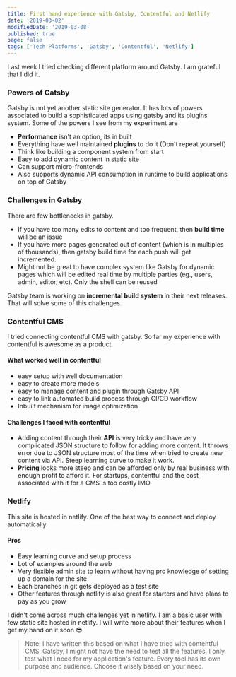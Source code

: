 ```yaml
---
title: First hand experience with Gatsby, Contentful and Netlify
date: '2019-03-02'
modifiedDate: '2019-03-08'
published: true
page: false
tags: ['Tech Platforms', 'Gatsby', 'Contentful', 'Netlify']
---
```


Last week I tried checking different platform around Gatsby. I am grateful that I did it.

### Powers of Gatsby

Gatsby is not yet another static site generator. It has lots of powers associated to build a sophisticated apps using gatsby and its plugins system. Some of the powers I see from my experiment are

- **Performance** isn't an option, its in built
- Everything have well maintained **plugins** to do it (Don't repeat yourself)
- Think like building a component system from start
- Easy to add dynamic content in static site
- Can support micro-frontends
- Also supports dynamic API consumption in runtime to build applications on top of Gatsby

### Challenges in Gatsby

There are few bottlenecks in gatsby.

- If you have too many edits to content and too frequent, then **build time** will be an issue
- If you have more pages generated out of content (which is in multiples of thousands), then gatsby build time for each push will get incremented.
- Might not be great to have complex system like Gatsby for dynamic pages which will be edited real time by multiple parties (eg., users, admin, editor, etc). Only the shell can be reused

Gatsby team is working on **incremental build system** in their next releases. That will solve some of this challenges.

### Contentful CMS

I tried connecting contentful CMS with gatsby. So far my experience with contentful is awesome as a product.

#### What worked well in contentful

- easy setup with well documentation
- easy to create more models
- easy to manage content and plugin through Gatsby API
- easy to link automated build process through CI/CD workflow
- Inbuilt mechanism for image optimization

#### Challenges I faced with contentful

- Adding content through their **API** is very tricky and have very complicated JSON structure to follow for adding more content. It throws error due to JSON structure most of the time when tried to create new content via API. Steep learning curve to make it work.
- **Pricing** looks more steep and can be afforded only by real business with enough profit to afford it. For startups, contentful and the cost associated with it for a CMS is too costly IMO.

### Netlify

This site is hosted in netlify. One of the best way to connect and deploy automatically.

#### Pros

- Easy learning curve and setup process
- Lot of examples around the web
- Very flexible admin site to learn without having pro knowledge of setting up a domain for the site
- Each branches in git gets deployed as a test site
- Other features through netlify is also great for starters and have plans to pay as you grow

I didn't come across much challenges yet in netlify. I am a basic user with few static site hosted in netlify. I will write more about their features when I get my hand on it soon 😎

> Note: I have written this based on what I have tried with contentful CMS, Gatsby, I might not have the need to test all the features. I only test what I need for my application's feature. Every tool has its own purpose and audience. Choose it wisely based on your need.
